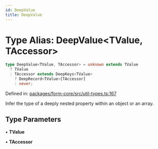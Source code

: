 ```yaml
---
id: DeepValue
title: DeepValue
---
```


<!-- DO NOT EDIT: this page is autogenerated from the type comments -->

# Type Alias: DeepValue\<TValue, TAccessor\>

```ts
type DeepValue<TValue, TAccessor> = unknown extends TValue
  ? TValue
  : TAccessor extends DeepKeys<TValue>
    ? DeepRecord<TValue>[TAccessor]
    : never;
```

Defined in: [packages/form-core/src/util-types.ts:167](https://github.com/TanStack/form/blob/main/packages/form-core/src/util-types.ts#L167)

Infer the type of a deeply nested property within an object or an array.

## Type Parameters

• **TValue**

• **TAccessor**
